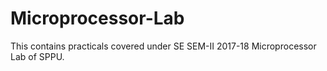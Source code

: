 # Microprocessor-Lab
This contains practicals covered under SE SEM-II 2017-18 Microprocessor Lab of SPPU.
